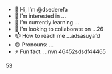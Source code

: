- 👋 Hi, I’m @dsederefa
- 👀 I’m interested in ...
- 🌱 I’m currently learning ...
- 💞️ I’m looking to collaborate on ...26
- 📫 How to reach me ...adsasuyafd
- 😄 Pronouns: ...
- ⚡ Fun fact: ...nvn
46452sdsdf44465
<!---sdsdfgrgr
dsederefa/dsederefa is a ✨ special ✨ repository because its `README.md` (this file) appears on your GitHuasfb profile.456sdf
You can click the Preview link to take a look at your changes.dfgdf
--->
53
